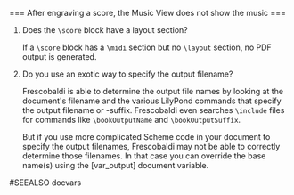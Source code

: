 === After engraving a score, the Music View does not show the music ===

1.  Does the `\score` block have a layout section?

    If a `\score` block has a `\midi` section but no `\layout` section,
    no PDF output is generated.
   
2.  Do you use an exotic way to specify the output filename?

    Frescobaldi is able to determine the output file names by looking at the
    document's filename and the various LilyPond commands that specify the
    output filename or -suffix.
    Frescobaldi even searches `\include` files for commands like
    `\bookOutputName` and `\bookOutputSuffix`.
    
    But if you use more complicated Scheme code in your document to specify the
    output filenames, Frescobaldi may not be able to correctly determine those
    filenames.
    In that case you can override the base name(s) using the [var_output]
    document variable.


#SEEALSO
docvars
